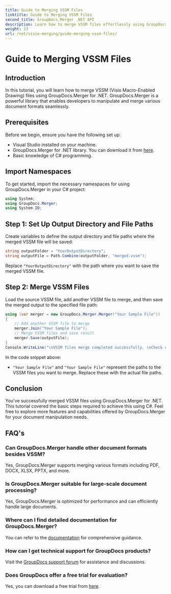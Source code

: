 ```yaml
---
title: Guide to Merging VSSM Files
linktitle: Guide to Merging VSSM Files
second_title: GroupDocs.Merger .NET API
description: Learn how to merge VSSM files effortlessly using GroupDocs.Merger for .NET. Step-by-step guide for C# developers.
weight: 13
url: /net/visio-merging/guide-merging-vssm-files/
---
```


# Guide to Merging VSSM Files

## Introduction
In this tutorial, you will learn how to merge VSSM (Visio Macro-Enabled Drawing) files using GroupDocs.Merger for .NET. GroupDocs.Merger is a powerful library that enables developers to manipulate and merge various document formats seamlessly.
## Prerequisites
Before we begin, ensure you have the following set up:
- Visual Studio installed on your machine.
- GroupDocs.Merger for .NET library. You can download it from [here](https://releases.groupdocs.com/merger/net/).
- Basic knowledge of C# programming.

## Import Namespaces
To get started, import the necessary namespaces for using GroupDocs.Merger in your C# project:
```csharp
using System; 
using GroupDocs.Merger;
using System.IO;
```
## Step 1: Set Up Output Directory and File Paths
Create variables to define the output directory and file paths where the merged VSSM file will be saved:
```csharp
string outputFolder = "YourOutputDirectory";
string outputFile = Path.Combine(outputFolder, "merged.vssm");
```
Replace `"YourOutputDirectory"` with the path where you want to save the merged VSSM file.
## Step 2: Merge VSSM Files
Load the source VSSM file, add another VSSM file to merge, and then save the merged output to the specified file path:
```csharp
using (var merger = new GroupDocs.Merger.Merger("Your Sample File"))
{
    // Add another VSSM file to merge
    merger.Join("Your Sample File");
    // Merge VSSM files and save result
    merger.Save(outputFile);
}
Console.WriteLine("\nVSSM files merge completed successfully. \nCheck output in {0}", outputFolder);
```
In the code snippet above:
- `"Your Sample File"` and `"Your Sample File"` represent the paths to the VSSM files you want to merge. Replace these with the actual file paths.

## Conclusion
You've successfully merged VSSM files using GroupDocs.Merger for .NET. This tutorial covered the basic steps required to achieve this using C#. Feel free to explore more features and capabilities offered by GroupDocs.Merger for your document manipulation needs.

## FAQ's
### Can GroupDocs.Merger handle other document formats besides VSSM?
Yes, GroupDocs.Merger supports merging various formats including PDF, DOCX, XLSX, PPTX, and more.
### Is GroupDocs.Merger suitable for large-scale document processing?
Yes, GroupDocs.Merger is optimized for performance and can efficiently handle large documents.
### Where can I find detailed documentation for GroupDocs.Merger?
You can refer to the [documentation](https://tutorials.groupdocs.com/merger/net/) for comprehensive guidance.
### How can I get technical support for GroupDocs products?
Visit the [GroupDocs support forum](https://forum.groupdocs.com/c/merger/32) for assistance and discussions.
### Does GroupDocs offer a free trial for evaluation?
Yes, you can download a free trial from [here](https://releases.groupdocs.com/).
